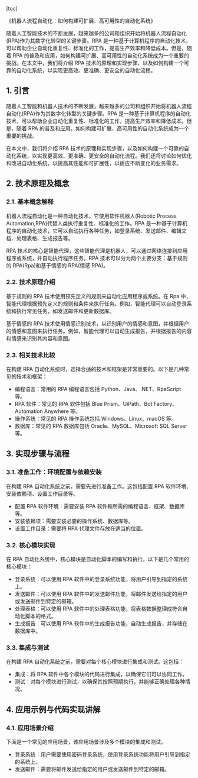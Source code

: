 
[toc]                    
                
                
《机器人流程自动化：如何构建可扩展、高可用性的自动化系统》

随着人工智能技术的不断发展，越来越多的公司和组织开始将机器人流程自动化(RPA)作为其数字化转型的关键步骤。RPA 是一种基于计算机程序的自动化技术，可以帮助企业自动化重复性、标准化的工作，提高生产效率和降低成本。但是，随着 RPA 的普及和应用，如何构建可扩展、高可用性的自动化系统成为一个重要的挑战。在本文中，我们将介绍 RPA 技术的原理和实现步骤，以及如何构建一个可靠的自动化系统，以实现更高效、更准确、更安全的自动化流程。

## 1. 引言

随着人工智能和机器人技术的不断发展，越来越多的公司和组织开始将机器人流程自动化(RPA)作为其数字化转型的关键步骤。RPA 是一种基于计算机程序的自动化技术，可以帮助企业自动化重复性、标准化的工作，提高生产效率和降低成本。但是，随着 RPA 的普及和应用，如何构建可扩展、高可用性的自动化系统成为一个重要的挑战。

在本文中，我们将介绍 RPA 技术的原理和实现步骤，以及如何构建一个可靠的自动化系统，以实现更高效、更准确、更安全的自动化流程。我们还将讨论如何优化和改进自动化系统，以提高其性能和可扩展性，以适应不断变化的业务需求。

## 2. 技术原理及概念

### 2.1. 基本概念解释

机器人流程自动化是一种自动化技术，它使用软件机器人(Robotic Process Automation,RPA)代替人类执行重复性、标准化的工作。RPA 是一种基于计算机程序的自动化技术，它可以自动执行各种任务，如登录系统、发送邮件、编辑文档、处理表格、生成报告等。

RPA 技术的核心是智能代理，这些智能代理是机器人，可以通过网络连接到应用程序或系统，并自动执行程序任务。RPA 技术可以分为两个主要分支：基于规则的 RPA(Rpa)和基于情感的 RPA(情感 RPA)。

### 2.2. 技术原理介绍

基于规则的 RPA 技术使用预先定义的规则来自动化应用程序或系统。在 Rpa 中，智能代理根据预先定义的规则和条件来执行任务。例如，智能代理可以自动登录系统和执行常见任务，如发送邮件和更新数据库。

基于情感的 RPA 技术使用情感识别技术，以识别用户的情感和意图，并根据用户的情感和意图来执行任务。例如，智能代理可以自动生成报告，并根据报告的内容和情感来识别其内容和意图。

### 2.3. 相关技术比较

在构建 RPA 自动化系统时，选择合适的技术和框架是非常重要的。以下是几种常见的技术和框架：

* 编程语言：常用的 RPA 编程语言包括 Python、Java、.NET、RpaScript 等。
* RPA 软件：常见的 RPA 软件包括 Blue Prism、UiPath、Bot Factory、Automation Anywhere 等。
* 操作系统：常见的 RPA 操作系统包括 Windows、Linux、macOS 等。
* 数据库：常见的 RPA 数据库包括 Oracle、MySQL、Microsoft SQL Server 等。

## 3. 实现步骤与流程

### 3.1. 准备工作：环境配置与依赖安装

在构建 RPA 自动化系统之前，需要先进行准备工作。这包括配置 RPA 软件环境、安装依赖项、设置工作目录等。

* 配置 RPA 软件环境：需要安装 RPA 软件和所需的编程语言、框架、数据库等。
* 安装依赖项：需要安装必要的操作系统、数据库等。
* 设置工作目录：需要将 RPA 代理文件存放在适当的位置。

### 3.2. 核心模块实现

在 RPA 自动化系统中，核心模块是自动化脚本的编写和执行。以下是几个常用的核心模块：

* 登录系统：可以使用 RPA 软件中的登录系统功能，将用户引导到指定的系统上。
* 发送邮件：可以使用 RPA 软件中的发送邮件功能，将邮件发送给指定的用户或发送邮件到特定的邮箱。
* 处理表格：可以使用 RPA 软件中的处理表格功能，将表格数据整理成符合自动化脚本的格式。
* 生成报告：可以使用 RPA 软件中的生成报告功能，自动生成报告，并存储在数据库中。

### 3.3. 集成与测试

在构建 RPA 自动化系统之前，需要对每个核心模块进行集成和测试。这包括：

* 集成：将 RPA 软件中各个模块的代码进行集成，以确保它们可以协同工作。
* 测试：对每个模块进行测试，以确保其按照预期执行，并能够正确处理各种情况。

## 4. 应用示例与代码实现讲解

### 4.1. 应用场景介绍

下面是一个常见的应用场景，该应用场景涉及多个模块的集成和测试。

* 登录系统：用户需要使用密码登录系统，使用登录系统功能将用户引导到指定的系统上。
* 发送邮件：需要将邮件发送给指定的用户或发送邮件到特定的邮箱。

